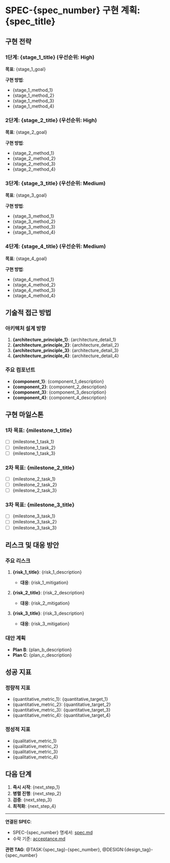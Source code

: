 # SPEC-{spec_number} 구현 계획: {spec_title}

## 구현 전략

### 1단계: {stage_1_title} (우선순위: High)

**목표**: {stage_1_goal}

**구현 방법**:

- {stage_1_method_1}
- {stage_1_method_2}
- {stage_1_method_3}
- {stage_1_method_4}

### 2단계: {stage_2_title} (우선순위: High)

**목표**: {stage_2_goal}

**구현 방법**:

- {stage_2_method_1}
- {stage_2_method_2}
- {stage_2_method_3}
- {stage_2_method_4}

### 3단계: {stage_3_title} (우선순위: Medium)

**목표**: {stage_3_goal}

**구현 방법**:

- {stage_3_method_1}
- {stage_3_method_2}
- {stage_3_method_3}
- {stage_3_method_4}

### 4단계: {stage_4_title} (우선순위: Medium)

**목표**: {stage_4_goal}

**구현 방법**:

- {stage_4_method_1}
- {stage_4_method_2}
- {stage_4_method_3}
- {stage_4_method_4}

## 기술적 접근 방법

### 아키텍처 설계 방향

1. **{architecture_principle_1}**: {architecture_detail_1}
2. **{architecture_principle_2}**: {architecture_detail_2}
3. **{architecture_principle_3}**: {architecture_detail_3}
4. **{architecture_principle_4}**: {architecture_detail_4}

### 주요 컴포넌트

- **{component_1}**: {component_1_description}
- **{component_2}**: {component_2_description}
- **{component_3}**: {component_3_description}
- **{component_4}**: {component_4_description}

## 구현 마일스톤

### 1차 목표: {milestone_1_title}

- [ ] {milestone_1_task_1}
- [ ] {milestone_1_task_2}
- [ ] {milestone_1_task_3}

### 2차 목표: {milestone_2_title}

- [ ] {milestone_2_task_1}
- [ ] {milestone_2_task_2}
- [ ] {milestone_2_task_3}

### 3차 목표: {milestone_3_title}

- [ ] {milestone_3_task_1}
- [ ] {milestone_3_task_2}
- [ ] {milestone_3_task_3}

## 리스크 및 대응 방안

### 주요 리스크

1. **{risk_1_title}**: {risk_1_description}
   - **대응**: {risk_1_mitigation}

2. **{risk_2_title}**: {risk_2_description}
   - **대응**: {risk_2_mitigation}

3. **{risk_3_title}**: {risk_3_description}
   - **대응**: {risk_3_mitigation}

### 대안 계획

- **Plan B**: {plan_b_description}
- **Plan C**: {plan_c_description}

## 성공 지표

### 정량적 지표

- {quantitative_metric_1}: {quantitative_target_1}
- {quantitative_metric_2}: {quantitative_target_2}
- {quantitative_metric_3}: {quantitative_target_3}
- {quantitative_metric_4}: {quantitative_target_4}

### 정성적 지표

- {qualitative_metric_1}
- {qualitative_metric_2}
- {qualitative_metric_3}
- {qualitative_metric_4}

## 다음 단계

1. **즉시 시작**: {next_step_1}
2. **병렬 진행**: {next_step_2}
3. **검증**: {next_step_3}
4. **최적화**: {next_step_4}

---

**연결된 SPEC**:

- SPEC-{spec_number} 명세서: [spec.md](./spec.md)
- 수락 기준: [acceptance.md](./acceptance.md)

**관련 TAG**: @TASK:{spec_tag}-{spec_number}, @DESIGN:{design_tag}-{spec_number}
